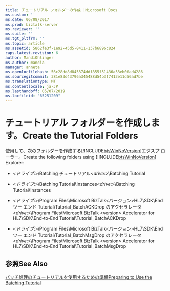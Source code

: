 ```yaml
---
title: チュートリアル フォルダーの作成 |Microsoft Docs
ms.custom: ''
ms.date: 06/08/2017
ms.prod: biztalk-server
ms.reviewer: ''
ms.suite: ''
ms.tgt_pltfrm: ''
ms.topic: article
ms.assetid: 5862fe3f-1e92-45d5-8411-137b6896c824
caps.latest.revision: 6
author: MandiOhlinger
ms.author: mandia
manager: anneta
ms.openlocfilehash: 56c28dd8d845374ddf855f51436a53eb0fad4286
ms.sourcegitcommit: 381e83d43796a345488d54b3f7413e11d56ad7be
ms.translationtype: MT
ms.contentlocale: ja-JP
ms.lasthandoff: 05/07/2019
ms.locfileid: "65251209"
---
```

# <a name="create-the-tutorial-folders"></a><span data-ttu-id="f786d-102">チュートリアル フォルダーを作成します。</span><span class="sxs-lookup"><span data-stu-id="f786d-102">Create the Tutorial Folders</span></span>
<span data-ttu-id="f786d-103">使用して、次のフォルダーを作成する[!INCLUDE[btsWinNoVersion](../../includes/btswinnoversion-md.md)]エクスプ ローラー。</span><span class="sxs-lookup"><span data-stu-id="f786d-103">Create the following folders using [!INCLUDE[btsWinNoVersion](../../includes/btswinnoversion-md.md)] Explorer:</span></span>  
  
-   <span data-ttu-id="f786d-104">\<*ドライブ*:\>\Batching チュートリアル</span><span class="sxs-lookup"><span data-stu-id="f786d-104">\<*drive*:\>\Batching Tutorial</span></span>  
  
-   <span data-ttu-id="f786d-105">\<*ドライブ*:\>\Batching Tutorial\Instances</span><span class="sxs-lookup"><span data-stu-id="f786d-105">\<*drive*:\>\Batching Tutorial\Instances</span></span>  
  
-   <span data-ttu-id="f786d-106">\<*ドライブ*:\>\Program Files\Microsoft BizTalk\<バージョン\>HL7\SDK\End ツー エンド Tutorial\Tutorial_BatchACKDrop のアクセラレータ</span><span class="sxs-lookup"><span data-stu-id="f786d-106">\<*drive*:\>\Program Files\Microsoft BizTalk \<version\> Accelerator for HL7\SDK\End-to-End Tutorial\Tutorial_BatchACKDrop</span></span>  
  
-   <span data-ttu-id="f786d-107">\<*ドライブ*:\>\Program Files\Microsoft BizTalk\<バージョン\>HL7\SDK\End ツー エンド Tutorial\Tutorial_BatchMsgDrop のアクセラレータ</span><span class="sxs-lookup"><span data-stu-id="f786d-107">\<*drive*:\>\Program Files\Microsoft BizTalk \<version\> Accelerator for HL7\SDK\End-to-End Tutorial\Tutorial_BatchMsgDrop</span></span>  
  
## <a name="see-also"></a><span data-ttu-id="f786d-108">参照</span><span class="sxs-lookup"><span data-stu-id="f786d-108">See Also</span></span>  
 [<span data-ttu-id="f786d-109">バッチ処理のチュートリアルを使用するための準備</span><span class="sxs-lookup"><span data-stu-id="f786d-109">Preparing to Use the Batching Tutorial</span></span>](../../adapters-and-accelerators/accelerator-hl7/preparing-to-use-the-batching-tutorial.md)